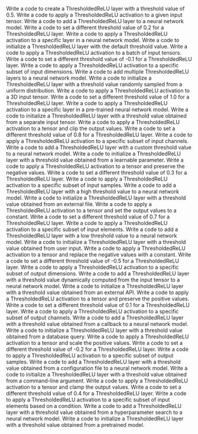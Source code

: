 Write a code to create a ThresholdedReLU layer with a threshold value of 0.5.
Write a code to apply a ThresholdedReLU activation to a given input tensor.
Write a code to add a ThresholdedReLU layer to a neural network model.
Write a code to set a different threshold value of 0.2 for a ThresholdedReLU layer.
Write a code to apply a ThresholdedReLU activation to a specific layer in a neural network model.
Write a code to initialize a ThresholdedReLU layer with the default threshold value.
Write a code to apply a ThresholdedReLU activation to a batch of input tensors.
Write a code to set a different threshold value of -0.1 for a ThresholdedReLU layer.
Write a code to apply a ThresholdedReLU activation to a specific subset of input dimensions.
Write a code to add multiple ThresholdedReLU layers to a neural network model.
Write a code to initialize a ThresholdedReLU layer with a threshold value randomly sampled from a uniform distribution.
Write a code to apply a ThresholdedReLU activation to a 3D input tensor.
Write a code to set a different threshold value of 1.0 for a ThresholdedReLU layer.
Write a code to apply a ThresholdedReLU activation to a specific layer in a pre-trained neural network model.
Write a code to initialize a ThresholdedReLU layer with a threshold value obtained from a separate input tensor.
Write a code to apply a ThresholdedReLU activation to a tensor and clip the output values.
Write a code to set a different threshold value of 0.8 for a ThresholdedReLU layer.
Write a code to apply a ThresholdedReLU activation to a specific subset of input channels.
Write a code to add a ThresholdedReLU layer with a custom threshold value to a neural network model.
Write a code to initialize a ThresholdedReLU layer with a threshold value obtained from a learnable parameter.
Write a code to apply a ThresholdedReLU activation to a tensor and preserve the negative values.
Write a code to set a different threshold value of 0.3 for a ThresholdedReLU layer.
Write a code to apply a ThresholdedReLU activation to a specific subset of input samples.
Write a code to add a ThresholdedReLU layer with a high threshold value to a neural network model.
Write a code to initialize a ThresholdedReLU layer with a threshold value obtained from an external file.
Write a code to apply a ThresholdedReLU activation to a tensor and set the output values to a constant.
Write a code to set a different threshold value of 0.7 for a ThresholdedReLU layer.
Write a code to apply a ThresholdedReLU activation to a specific subset of input elements.
Write a code to add a ThresholdedReLU layer with a low threshold value to a neural network model.
Write a code to initialize a ThresholdedReLU layer with a threshold value obtained from user input.
Write a code to apply a ThresholdedReLU activation to a tensor and replace the negative values with a constant.
Write a code to set a different threshold value of -0.5 for a ThresholdedReLU layer.
Write a code to apply a ThresholdedReLU activation to a specific subset of output dimensions.
Write a code to add a ThresholdedReLU layer with a threshold value dynamically computed from the input tensor to a neural network model.
Write a code to initialize a ThresholdedReLU layer with a threshold value obtained from an external API.
Write a code to apply a ThresholdedReLU activation to a tensor and preserve the positive values.
Write a code to set a different threshold value of 0.1 for a ThresholdedReLU layer.
Write a code to apply a ThresholdedReLU activation to a specific subset of output channels.
Write a code to add a ThresholdedReLU layer with a threshold value obtained from a callback to a neural network model.
Write a code to initialize a ThresholdedReLU layer with a threshold value obtained from a database query.
Write a code to apply a ThresholdedReLU activation to a tensor and scale the positive values.
Write a code to set a different threshold value of -0.2 for a ThresholdedReLU layer.
Write a code to apply a ThresholdedReLU activation to a specific subset of output samples.
Write a code to add a ThresholdedReLU layer with a threshold value obtained from a configuration file to a neural network model.
Write a code to initialize a ThresholdedReLU layer with a threshold value obtained from a command-line argument.
Write a code to apply a ThresholdedReLU activation to a tensor and clamp the output values.
Write a code to set a different threshold value of 0.4 for a ThresholdedReLU layer.
Write a code to apply a ThresholdedReLU activation to a specific subset of input elements based on a condition.
Write a code to add a ThresholdedReLU layer with a threshold value obtained from a hyperparameter search to a neural network model.
Write a code to initialize a ThresholdedReLU layer with a threshold value obtained from a pretrained model.